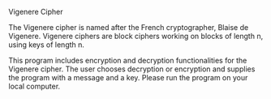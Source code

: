 Vigenere Cipher

The Vigenere cipher is named after the French cryptographer, Blaise de Vigenere. 
Vigenere ciphers are block ciphers working on blocks of length n, using keys of length n.

This program includes encryption and decryption functionalities for the Vigenere cipher.
The user chooses decryption or encryption and supplies the program with a message and a key.
Please run the program on your local computer.
